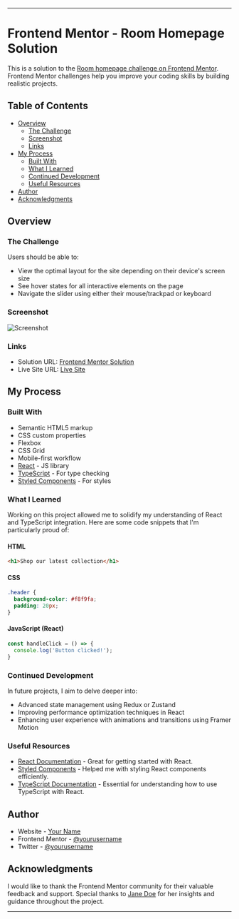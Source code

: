 
---

# Frontend Mentor - Room Homepage Solution

This is a solution to the [Room homepage challenge on Frontend Mentor](https://www.frontendmentor.io/challenges/room-homepage-BtdBY_ENq). Frontend Mentor challenges help you improve your coding skills by building realistic projects.

## Table of Contents

- [Overview](#overview)
  - [The Challenge](#the-challenge)
  - [Screenshot](#screenshot)
  - [Links](#links)
- [My Process](#my-process)
  - [Built With](#built-with)
  - [What I Learned](#what-i-learned)
  - [Continued Development](#continued-development)
  - [Useful Resources](#useful-resources)
- [Author](#author)
- [Acknowledgments](#acknowledgments)

## Overview

### The Challenge

Users should be able to:

- View the optimal layout for the site depending on their device's screen size
- See hover states for all interactive elements on the page
- Navigate the slider using either their mouse/trackpad or keyboard

### Screenshot

![Screenshot](./screenshot.jpg)

### Links

- Solution URL: [Frontend Mentor Solution](https://your-solution-url.com)
- Live Site URL: [Live Site](https://your-live-site-url.com)

## My Process

### Built With

- Semantic HTML5 markup
- CSS custom properties
- Flexbox
- CSS Grid
- Mobile-first workflow
- [React](https://reactjs.org/) - JS library
- [TypeScript](https://www.typescriptlang.org/) - For type checking
- [Styled Components](https://styled-components.com/) - For styles

### What I Learned

Working on this project allowed me to solidify my understanding of React and TypeScript integration. Here are some code snippets that I'm particularly proud of:

#### HTML

```html
<h1>Shop our latest collection</h1>
```

#### CSS

```css
.header {
  background-color: #f8f9fa;
  padding: 20px;
}
```

#### JavaScript (React)

```jsx
const handleClick = () => {
  console.log('Button clicked!');
}
```

### Continued Development

In future projects, I aim to delve deeper into:

- Advanced state management using Redux or Zustand
- Improving performance optimization techniques in React
- Enhancing user experience with animations and transitions using Framer Motion

### Useful Resources

- [React Documentation](https://reactjs.org/docs/getting-started.html) - Great for getting started with React.
- [Styled Components](https://styled-components.com/docs) - Helped me with styling React components efficiently.
- [TypeScript Documentation](https://www.typescriptlang.org/docs/) - Essential for understanding how to use TypeScript with React.

## Author

- Website - [Your Name](https://www.your-site.com)
- Frontend Mentor - [@yourusername](https://www.frontendmentor.io/profile/yourusername)
- Twitter - [@yourusername](https://www.twitter.com/yourusername)

## Acknowledgments

I would like to thank the Frontend Mentor community for their valuable feedback and support. Special thanks to [Jane Doe](https://www.janedoe.com) for her insights and guidance throughout the project.

---
